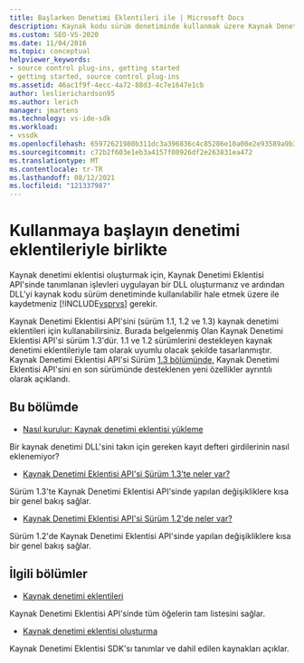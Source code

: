 ```yaml
---
title: Başlarken Denetimi Eklentileri ile | Microsoft Docs
description: Kaynak kodu sürüm denetiminde kullanmak üzere Kaynak Denetimi Eklentisi API'sinde tanımlanan işlevleri uygulayan bir kaynak denetimi eklentisi oluşturma hakkında bilgi edinin.
ms.custom: SEO-VS-2020
ms.date: 11/04/2016
ms.topic: conceptual
helpviewer_keywords:
- source control plug-ins, getting started
- getting started, source control plug-ins
ms.assetid: 46ac1f9f-4ecc-4a72-88d3-4c7e1647e1cb
author: leslierichardson95
ms.author: lerich
manager: jmartens
ms.technology: vs-ide-sdk
ms.workload:
- vssdk
ms.openlocfilehash: 65972621980b311dc3a396836c4c85286e10a00e2e93589a9b3aeaffc8627528
ms.sourcegitcommit: c72b2f603e1eb3a4157f00926df2e263831ea472
ms.translationtype: MT
ms.contentlocale: tr-TR
ms.lasthandoff: 08/12/2021
ms.locfileid: "121337987"
---
```

# <a name="get-started-with-source-control-plug-ins"></a>Kullanmaya başlayın denetimi eklentileriyle birlikte
Kaynak denetimi eklentisi oluşturmak için, Kaynak Denetimi Eklentisi API'sinde tanımlanan işlevleri uygulayan bir DLL oluşturmanız ve ardından DLL'yi kaynak kodu sürüm denetiminde kullanılabilir hale etmek üzere ile kaydetmeniz [!INCLUDE[vsprvs](../../code-quality/includes/vsprvs_md.md)] gerekir.

 Kaynak Denetimi Eklentisi API'sini (sürüm 1.1, 1.2 ve 1.3) kaynak denetimi eklentileri için kullanabilirsiniz. Burada belgelenmiş Olan Kaynak Denetimi Eklentisi API'si sürüm 1.3'dür. 1.1 ve 1.2 sürümlerini destekleyen kaynak denetimi eklentileriyle tam olarak uyumlu olacak şekilde tasarlanmıştır. Kaynak Denetimi Eklentisi API'si Sürüm [1.3 bölümünde,](../../extensibility/internals/what-s-new-in-the-source-control-plug-in-api-version-1-3.md) Kaynak Denetimi Eklentisi API'sini en son sürümünde desteklenen yeni özellikler ayrıntılı olarak açıklandı.

## <a name="in-this-section"></a>Bu bölümde
- [Nasıl kurulur: Kaynak denetimi eklentisi yükleme](../../extensibility/internals/how-to-install-a-source-control-plug-in.md)

 Bir kaynak denetimi DLL'sini takın için gereken kayıt defteri girdilerinin nasıl eklenemiyor?

- [Kaynak Denetimi Eklentisi API'si Sürüm 1.3'te neler var?](../../extensibility/internals/what-s-new-in-the-source-control-plug-in-api-version-1-3.md)

 Sürüm 1.3'te Kaynak Denetimi Eklentisi API'sinde yapılan değişikliklere kısa bir genel bakış sağlar.

- [Kaynak Denetimi Eklentisi API'si Sürüm 1.2'de neler var?](../../extensibility/internals/what-s-new-in-the-source-control-plug-in-api-version-1-2.md)

 Sürüm 1.2'de Kaynak Denetimi Eklentisi API'sinde yapılan değişikliklere kısa bir genel bakış sağlar.

## <a name="related-sections"></a>İlgili bölümler
- [Kaynak denetimi eklentileri](../../extensibility/source-control-plug-ins.md)

 Kaynak Denetimi Eklentisi API'sinde tüm öğelerin tam listesini sağlar.

- [Kaynak denetimi eklentisi oluşturma](../../extensibility/internals/creating-a-source-control-plug-in.md)

 Kaynak Denetimi Eklentisi SDK'sı tanımlar ve dahil edilen kaynakları açıklar.
